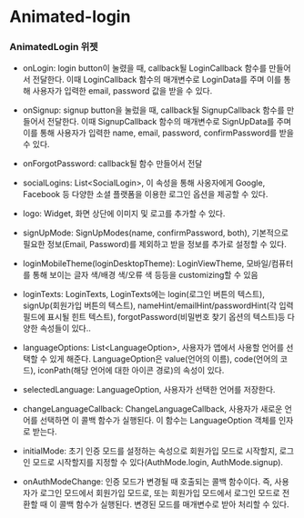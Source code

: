 # Animated-login

### AnimatedLogin 위젯
* onLogin: login button이 눌렸을 때, callback될 LoginCallback 함수를 만들어서 전달한다. 이때 LoginCallback 함수의 매개변수로 LoginData를 주며 이를 통해 사용자가 입력한 email, password 값을 받을 수 있다.

* onSignup: signup button을 눌렀을 때, callback될 SignupCallback 함수를 만들어서 전달한다. 이때 SignupCallback 함수의 매개변수로 SignUpData를 주며 이를 통해 사용자가 입력한 name, email, password, confirmPassword를 받을 수 있다.

* onForgotPassword: callback될 함수 만들어서 전달

* socialLogins: List\<SocialLogin>, 이 속성을 통해 사옹자에게 Google, Facebook 등 다양한 소셜 플랫폼을 이용한 로그인 옵션을 제공할 수 있다.

* logo: Widget, 화면 상단에 이미지 및 로고를 추가할 수 있다.

* signUpMode: SignUpModes(name, confirmPassword, both), 기본적으로 필요한 정보(Email, Password)를 제외하고 받을 정보를 추가로 설정할 수 있다.

* loginMobileTheme(loginDesktopTheme): LoginViewTheme, 모바일/컴퓨터를 통해 보이는 글자 색/배경 색/오류 색 등등을 customizing할 수 있음

* loginTexts: LoginTexts, LoginTexts에는 login(로그인 버튼의 텍스트), signUp(회원가입 버튼의 텍스트), nameHint/emailHint/passwordHint(각 입력 필드에 표시될 힌트 텍스트), forgotPassword(비밀번호 찾기 옵션의 텍스트)등 다양한 속성들이 있다..

* languageOptions: List\<LanguageOption>, 사용자가 앱에서 사용할 언어를 선택할 수 있게 해준다. LanguageOption은 value(언어의 이름), code(언어의 코드), iconPath(해당 언어에 대한 아이콘 경로)의 속성이 있다.

* selectedLanguage: LanguageOption, 사용자가 선택한 언어를 저장한다.

* changeLanguageCallback: ChangeLanguageCallback, 사용자가 새로운 언어를 선택하면 이 콜백 함수가 실행된다. 이 함수는 LanguageOption 객체를 인자로 받는다.

* initialMode: 초기 인증 모드를 설정하는 속성으로 회원가입 모드로 시작할지, 로그인 모드로 시작할지를 지정할 수 있다(AuthMode.login, AuthMode.signup).

* onAuthModeChange: 인증 모드가 변경될 때 호출되는 콜백 함수이다. 즉, 사용자가 로그인 모드에서 회원가입 모드로, 또는 회원가입 모드에서 로그인 모드로 전환할 때 이 콜백 함수가 실행된다. 변경된 모드를 매개변수로 받아 처리할 수 있다.